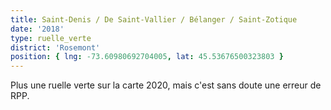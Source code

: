 ```yaml
---
title: Saint-Denis / De Saint-Vallier / Bélanger / Saint-Zotique
date: '2018'
type: ruelle_verte
district: 'Rosemont'
position: { lng: -73.60980692704005, lat: 45.53676500323803 }
---
```


Plus une ruelle verte sur la carte 2020, mais c'est sans doute une erreur de RPP.
